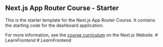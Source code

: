 ## Next.js App Router Course - Starter

This is the starter template for the Next.js App Router Course. It contains the starting code for the dashboard application.

For more information, see the [course curriculum](https://nextjs.org/learn) on the Next.js Website.
#   L e a r n _ F r o n t e n d  
 #   L e a r n _ F r o n t e n d  
 